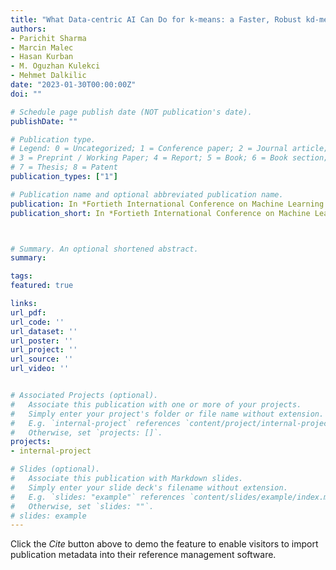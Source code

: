 ```yaml
---
title: "What Data-centric AI Can Do for k-means: a Faster, Robust kd-means"
authors:
- Parichit Sharma
- Marcin Malec
- Hasan Kurban
- M. Oguzhan Kulekci
- Mehmet Dalkilic
date: "2023-01-30T00:00:00Z"
doi: ""

# Schedule page publish date (NOT publication's date).
publishDate: ""

# Publication type.
# Legend: 0 = Uncategorized; 1 = Conference paper; 2 = Journal article;
# 3 = Preprint / Working Paper; 4 = Report; 5 = Book; 6 = Book section;
# 7 = Thesis; 8 = Patent
publication_types: ["1"]

# Publication name and optional abbreviated publication name.
publication: In *Fortieth International Conference on Machine Learning *
publication_short: In *Fortieth International Conference on Machine Learning  (ICML) (under-review)*



# Summary. An optional shortened abstract.
summary:

tags:
featured: true

links:
url_pdf: 
url_code: ''
url_dataset: ''
url_poster: ''
url_project: ''
url_source: ''
url_video: ''


# Associated Projects (optional).
#   Associate this publication with one or more of your projects.
#   Simply enter your project's folder or file name without extension.
#   E.g. `internal-project` references `content/project/internal-project/index.md`.
#   Otherwise, set `projects: []`.
projects:
- internal-project

# Slides (optional).
#   Associate this publication with Markdown slides.
#   Simply enter your slide deck's filename without extension.
#   E.g. `slides: "example"` references `content/slides/example/index.md`.
#   Otherwise, set `slides: ""`.
# slides: example
---
```



Click the *Cite* button above to demo the feature to enable visitors to import publication metadata into their reference management software.
